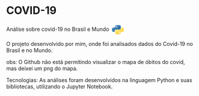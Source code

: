 # COVID-19
Análise sobre covid-19 no Brasil e Mundo <img align="center" alt="Carol-Python" height="30" width="40" src="https://raw.githubusercontent.com/devicons/devicon/master/icons/python/python-original.svg">

O projeto desenvolvido por mim, onde foi analisados dados do Covid-19 no Brasil e no Mundo.

obs: O Github não está permitindo visualizar o mapa de óbitos do covid, mas deixei um png do mapa.


Tecnologias: As análises foram desenvolvidos na linguagem Python e suas bibliotecas, utilizando o Jupyter Notebook.
